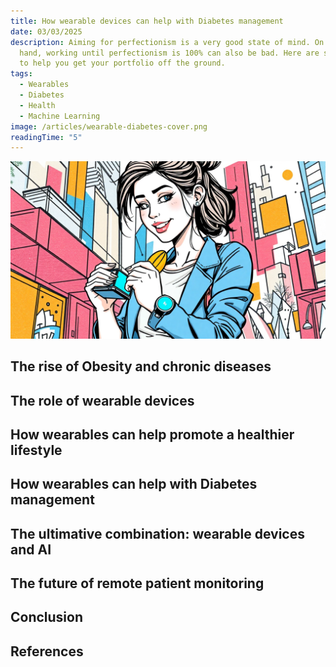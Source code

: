 ```yaml
---
title: How wearable devices can help with Diabetes management
date: 03/03/2025
description: Aiming for perfectionism is a very good state of mind. On the other
  hand, working until perfectionism is 100% can also be bad. Here are some tips
  to help you get your portfolio off the ground.
tags:
  - Wearables
  - Diabetes
  - Health
  - Machine Learning
image: /articles/wearable-diabetes-cover.png
readingTime: "5"
---
```


![preview](/articles/wearable-diabetes-cover.png)

## The rise of Obesity and chronic diseases

## The role of wearable devices

## How wearables can help promote a healthier lifestyle

## How wearables can help with Diabetes management

## The ultimative combination: wearable devices and AI

## The future of remote patient monitoring

## Conclusion

## References

